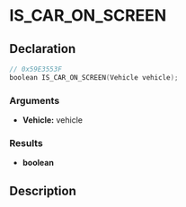 # IS_CAR_ON_SCREEN

## Declaration
```cpp
// 0x59E3553F
boolean IS_CAR_ON_SCREEN(Vehicle vehicle);
```

### Arguments
- **Vehicle:** vehicle

### Results
- **boolean**

## Description
